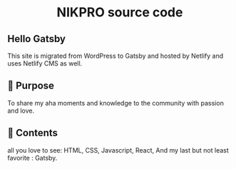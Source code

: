 <h1 align="center">
  NIKPRO source code
</h1>

## Hello Gatsby

This site is migrated from WordPress to Gatsby and hosted by Netlify and uses Netlify CMS as well.

## 🚀 Purpose

To share my aha moments and knowledge to the community with passion and love.

## 🧐 Contents

all you love to see:
HTML, CSS, Javascript, React, And my last but not least favorite : Gatsby.
